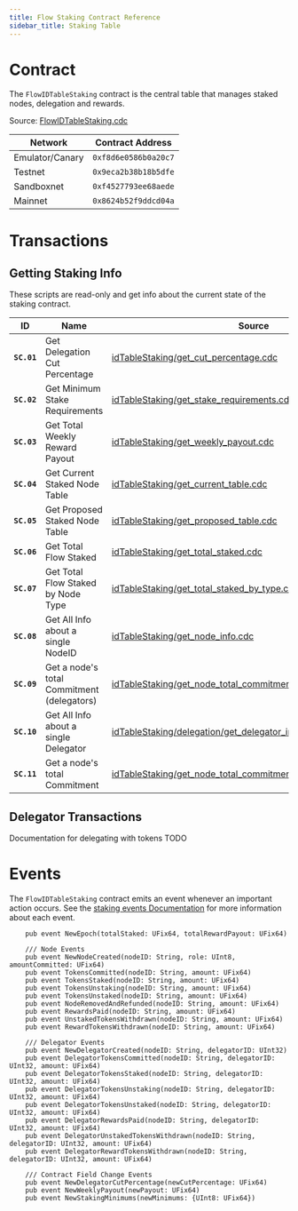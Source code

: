 ```yaml
---
title: Flow Staking Contract Reference
sidebar_title: Staking Table
---
```


# Contract

The `FlowIDTableStaking` contract is the central table that manages staked nodes, delegation and rewards.

Source: [FlowIDTableStaking.cdc](https://github.com/onflow/flow-core-contracts/blob/master/contracts/FlowIDTableStaking.cdc)

| Network         | Contract Address     |
| --------------- | -------------------- |
| Emulator/Canary | `0xf8d6e0586b0a20c7` |
| Testnet         | `0x9eca2b38b18b5dfe` |
| Sandboxnet      | `0xf4527793ee68aede` |
| Mainnet         | `0x8624b52f9ddcd04a` |

# Transactions

## Getting Staking Info

These scripts are read-only and get info about the current state of the staking contract.

| ID        | Name                                       | Source |
|-----------|--------------------------------------------|--------|
|**`SC.01`**| Get Delegation Cut Percentage              | [idTableStaking/get_cut_percentage.cdc](https://github.com/onflow/flow-core-contracts/blob/master/transactions/idTableStaking/scripts/get_cut_percentage.cdc) |
|**`SC.02`**| Get Minimum Stake Requirements             | [idTableStaking/get_stake_requirements.cdc](https://github.com/onflow/flow-core-contracts/blob/master/transactions/idTableStaking/scripts/get_stake_requirements.cdc) |
|**`SC.03`**| Get Total Weekly Reward Payout             | [idTableStaking/get_weekly_payout.cdc](https://github.com/onflow/flow-core-contracts/blob/master/transactions/idTableStaking/scripts/get_weekly_payout.cdc) |
|**`SC.04`**| Get Current Staked Node Table              | [idTableStaking/get_current_table.cdc](https://github.com/onflow/flow-core-contracts/blob/master/transactions/idTableStaking/scripts/get_current_table.cdc) |
|**`SC.05`**| Get Proposed Staked Node Table             | [idTableStaking/get_proposed_table.cdc](https://github.com/onflow/flow-core-contracts/blob/master/transactions/idTableStaking/scripts/get_proposed_table.cdc) |
|**`SC.06`**| Get Total Flow Staked                      | [idTableStaking/get_total_staked.cdc](https://github.com/onflow/flow-core-contracts/blob/master/transactions/idTableStaking/scripts/get_total_staked.cdc) |
|**`SC.07`**| Get Total Flow Staked by Node Type         | [idTableStaking/get_total_staked_by_type.cdc](https://github.com/onflow/flow-core-contracts/blob/master/transactions/idTableStaking/scripts/get_total_staked_by_type.cdc) | 
|**`SC.08`**| Get All Info about a single NodeID         | [idTableStaking/get_node_info.cdc](https://github.com/onflow/flow-core-contracts/blob/master/transactions/idTableStaking/scripts/get_node_info.cdc) |
|**`SC.09`**| Get a node's total Commitment (delegators) | [idTableStaking/get_node_total_commitment.cdc](https://github.com/onflow/flow-core-contracts/blob/master/transactions/idTableStaking/scripts/get_node_total_commitment.cdc) |
|**`SC.10`**| Get All Info about a single Delegator      | [idTableStaking/delegation/get_delegator_info.cdc](https://github.com/onflow/flow-core-contracts/blob/master/transactions/idTableStaking/delegation/get_delegator_info.cdc) |
|**`SC.11`**| Get a node's total Commitment              | [idTableStaking/get_node_total_commitment_without_delegators.cdc](https://github.com/onflow/flow-core-contracts/blob/master/transactions/idTableStaking/scripts/get_node_total_commitment_without_delegators.cdc) |

## Delegator Transactions

Documentation for delegating with tokens TODO

# Events

The `FlowIDTableStaking` contract emits an event whenever an important action occurs.
See the [staking events Documentation](../staking/07-staking-scripts-events.md) for more information about each event.

```cadence
    pub event NewEpoch(totalStaked: UFix64, totalRewardPayout: UFix64)

    /// Node Events
    pub event NewNodeCreated(nodeID: String, role: UInt8, amountCommitted: UFix64)
    pub event TokensCommitted(nodeID: String, amount: UFix64)
    pub event TokensStaked(nodeID: String, amount: UFix64)
    pub event TokensUnstaking(nodeID: String, amount: UFix64)
    pub event TokensUnstaked(nodeID: String, amount: UFix64)
    pub event NodeRemovedAndRefunded(nodeID: String, amount: UFix64)
    pub event RewardsPaid(nodeID: String, amount: UFix64)
    pub event UnstakedTokensWithdrawn(nodeID: String, amount: UFix64)
    pub event RewardTokensWithdrawn(nodeID: String, amount: UFix64)

    /// Delegator Events
    pub event NewDelegatorCreated(nodeID: String, delegatorID: UInt32)
    pub event DelegatorTokensCommitted(nodeID: String, delegatorID: UInt32, amount: UFix64)
    pub event DelegatorTokensStaked(nodeID: String, delegatorID: UInt32, amount: UFix64)
    pub event DelegatorTokensUnstaking(nodeID: String, delegatorID: UInt32, amount: UFix64)
    pub event DelegatorTokensUnstaked(nodeID: String, delegatorID: UInt32, amount: UFix64)
    pub event DelegatorRewardsPaid(nodeID: String, delegatorID: UInt32, amount: UFix64)
    pub event DelegatorUnstakedTokensWithdrawn(nodeID: String, delegatorID: UInt32, amount: UFix64)
    pub event DelegatorRewardTokensWithdrawn(nodeID: String, delegatorID: UInt32, amount: UFix64)

    /// Contract Field Change Events
    pub event NewDelegatorCutPercentage(newCutPercentage: UFix64)
    pub event NewWeeklyPayout(newPayout: UFix64)
    pub event NewStakingMinimums(newMinimums: {UInt8: UFix64})
```
